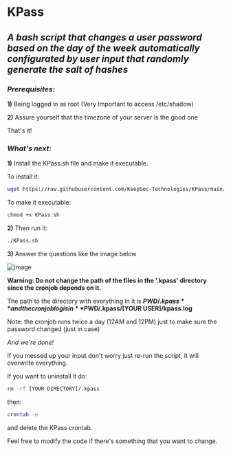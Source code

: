 # KPass

## *A bash script that changes a user password based on the day of the week automatically configurated by user input that randomly generate the salt of hashes*

### ***Prerequisites:***

**1)** Being logged in as root (Very Important to access /etc/shadow)

**2)** Assure yourself that the timezone of your server is the good one

That's it!

### ***What's next:***

**1)** Install the KPass.sh file and make it executable.

To install it: 

```bash
wget https://raw.githubusercontent.com/KeepSec-Technologies/KPass/main/KPass.sh
```

To make it executable:
```bash
chmod +x KPass.sh
```
**2)** Then run it: 
```bash
./KPass.sh
```

**3)** Answer the questions like the image below

![image](https://user-images.githubusercontent.com/108779415/179622354-ea57f2b9-b33f-45c3-9a8d-1208a8e92d03.png)



**Warning: Do not change the path of the files in the '.kpass' directory since the cronjob depends on it.**

The path to the directory with everything in it is **$PWD/.kpass** and the cronjob log is in **$PWD/.kpass/[YOUR USER]/kpass.log** 

Note: the cronjob runs twice a day (12AM and 12PM) just to make sure the password changed (just in case)

*And we're done!*

If you messed up your input don't worry just re-run the script, it will overwrite everything.


If you want to uninstall it do:
```bash
rm -rf [YOUR DIRECTORY]/.kpass
```
then: 
```bash
crontab -e
```
and delete the KPass crontab.


Feel free to modify the code if there's something that you want to change.
